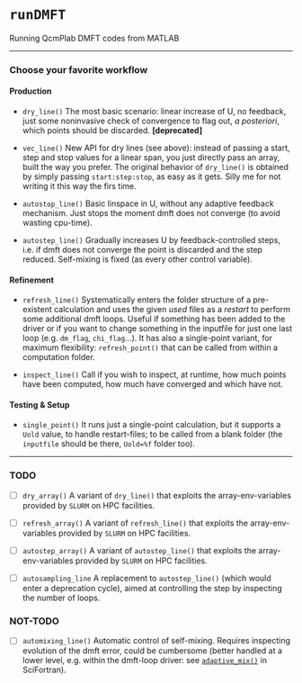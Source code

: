 # `runDMFT`
Running QcmPlab DMFT codes from MATLAB

----------

### Choose your favorite workflow


#### Production

- `dry_line()` The most basic scenario: linear increase of U, no feedback, just some noninvasive check of convergence to flag out, _a posteriori_, which points should be discarded. **[deprecated]**

- `vec_line()` New API for dry lines (see above): instead of passing a start, step and stop values for a linear span, you just directly pass an array, built the way you prefer. The original behavior of `dry_line()` is obtained by simply passing `start:step:stop`, as easy as it gets. Silly me for not writing it this way the firs time.

- `autostop_line()` Basic linspace in U, without any adaptive feedback mechanism. Just stops the moment dmft does not converge (to avoid wasting cpu-time).

- `autostep_line()` Gradually increases U by feedback-controlled steps, i.e. if dmft does not converge the point is discarded and the step reduced. Self-mixing is fixed (as every other control variable).


#### Refinement

- `refresh_line()` Systematically enters the folder structure of a pre-existent calculation and uses the given _used_ files as a _restart_ to perform some additional dmft loops. Useful if something has been added to the driver or if you want to change something in the inputfile for just one last loop (e.g. `dm_flag`, `chi_flag`...). It has also a single-point variant, for maximum flexibility: `refresh_point()` that can be called from within a computation folder.

- `inspect_line()` Call if you wish to inspect, at runtime, how much points have been computed, how much have converged and which have not.


#### Testing & Setup

- `single_point()` It runs just a single-point calculation, but it supports a `Uold` value, to handle restart-files; to be called from a blank folder (the `inputfile` should be there, `Uold=%f` folder too).

----------

### TODO

- [ ] `dry_array()` A variant of `dry_line()` that exploits the array-env-variables provided by `SLURM` on HPC facilities.

- [ ] `refresh_array()` A variant of `refresh_line()` that exploits the array-env-variables provided by `SLURM` on HPC facilities.

- [ ] `autostep_array()` A variant of `autostep_line()` that exploits the array-env-variables provided by `SLURM` on HPC facilities.

- [ ] `autosampling_line` A replacement to `autostep_line()` (which would enter a deprecation cycle), aimed at controlling the step by inspecting the number of loops.

### NOT-TODO

- [ ] `automixing_line()` Automatic control of self-mixing. Requires inspecting evolution of the dmft error, could be cumbersome (better handled at a lower level, e.g. within the dmft-loop driver: see [`adaptive_mix()`](https://github.com/QcmPlab/SciFortran/blob/master/src/SF_OPTIMIZE/adaptive_mix.f90) in SciFortran).
